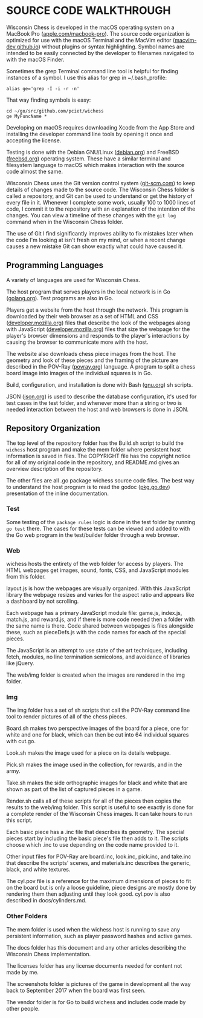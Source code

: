 # SOURCE CODE WALKTHROUGH

Wisconsin Chess is developed in the macOS operating system on a MacBook Pro ([apple.com/macbook-pro](https://www.apple.com/macbook-pro/)). The source code organization is optimized for use with the macOS Terminal and the MacVim editor ([macvim-dev.github.io](https://macvim-dev.github.io/macvim/)) without plugins or syntax highlighting. Symbol names are intended to be easily connected by the developer to filenames navigated to with the macOS Finder. 

Sometimes the grep Terminal command line tool is helpful for finding instances of a symbol. I use this alias for grep in ~/.bash_profile:

```
alias ge='grep -I -i -r -n'
```

That way finding symbols is easy:

```
cd ~/go/src/github.com/pciet/wichess
ge MyFuncName *
```

Developing on macOS requires downloading Xcode from the App Store and installing the developer command line tools by opening it once and accepting the license.

Testing is done with the Debian GNU/Linux ([debian.org](https://debian.org)) and FreeBSD ([freebsd.org](https://www.freebsd.org/)) operating system. These have a similar terminal and filesystem language to macOS which makes interaction with the source code almost the same.

Wisconsin Chess uses the Git version control system ([git-scm.com](https://git-scm.com)) to keep details of changes made to the source code. The Wisconsin Chess folder is called a repository, and Git can be used to understand or get the history of every file in it. Whenever I complete some work, usually 100 to 1000 lines of code, I commit it to the repository with an explanation of the intention of the changes. You can view a timeline of these changes with the ```git log``` command when in the Wisconsin Chess folder.

The use of Git I find significantly improves ability to fix mistakes later when the code I'm looking at isn't fresh on my mind, or when a recent change causes a new mistake Git can show exactly what could have caused it.

## Programming Languages

A variety of languages are used for Wisconsin Chess.

The host program that serves players in the local network is in Go ([golang.org](https://golang.org)). Test programs are also in Go.

Players get a website from the host through the network. This program is downloaded by their web browser as a set of HTML and CSS ([developer.mozilla.org](https://developer.mozilla.org/en-US/docs/Web/HTML)) files that describe the look of the webpages along with JavaScript ([developer.mozilla.org](https://developer.mozilla.org/en-US/docs/Web/JavaScript)) files that size the webpage for the player's browser dimensions and responds to the player's interactions by causing the browser to communicate more with the host.

The website also downloads chess piece images from the host. The geometry and look of these pieces and the framing of the picture are described in the POV-Ray ([povray.org](https://povray.org)) language. A program to split a chess board image into images of the individual squares is in Go.

Build, configuration, and installation is done with Bash ([gnu.org](https://www.gnu.org/software/bash/)) sh scripts.

JSON ([json.org](https://www.json.org/json-en.html)) is used to describe the database configuration, it's used for test cases in the test folder, and whenever more than a string or two is needed interaction between the host and web browsers is done in JSON.

## Repository Organization

The top level of the repository folder has the Build.sh script to build the ```wichess``` host program and make the mem folder where persistent host information is saved in files. The COPYRIGHT file has the copyright notice for all of my original code in the repository, and README.md gives an overview description of the repository.

The other files are all .go package wichess source code files. The best way to understand the host program is to read the godoc ([pkg.go.dev](https://pkg.go.dev/golang.org/x/tools/cmd/godoc)) presentation of the inline documentation.

### Test

Some testing of the ```package rules``` logic is done in the test folder by running ```go test``` there. The cases for these tests can be viewed and added to with the Go web program in the test/builder folder through a web browser.

### Web

wichess hosts the entirety of the web folder for access by players. The HTML webpages get images, sound, fonts, CSS, and JavaScript modules from this folder.

layout.js is how the webpages are visually organized. With this JavaScript library the webpage resizes and varies for the aspect ratio and appears like a dashboard by not scrolling.

Each webpage has a primary JavaScript module file: game.js, index.js, match.js, and reward.js, and if there is more code needed then a folder with the same name is there. Code shared between webpages is files alongside these, such as pieceDefs.js with the code names for each of the special pieces.

The JavaScript is an attempt to use state of the art techniques, including fetch, modules, no line termination semicolons, and avoidance of libraries like jQuery.

The web/img folder is created when the images are rendered in the img folder.

### Img

The img folder has a set of sh scripts that call the POV-Ray command line tool to render pictures of all of the chess pieces.

Board.sh makes two perspective images of the board for a piece, one for white and one for black, which can then be cut into 64 individual squares with cut.go.

Look.sh makes the image used for a piece on its details webpage.

Pick.sh makes the image used in the collection, for rewards, and in the army.

Take.sh makes the side orthographic images for black and white that are shown as part of the list of captured pieces in a game.

Render.sh calls all of these scripts for all of the pieces then copies the results to the web/img folder. This script is useful to see exactly is done for a complete render of the Wisconsin Chess images. It can take hours to run this script.

Each basic piece has a .inc file that describes its geometry. The special pieces start by including the basic piece's file then adds to it. The scripts choose which .inc to use depending on the code name provided to it.

Other input files for POV-Ray are board.inc, look.inc, pick.inc, and take.inc that describe the scripts' scenes, and materials.inc describes the generic, black, and white textures.

The cyl.pov file is a reference for the maximum dimensions of pieces to fit on the board but is only a loose guideline, piece designs are mostly done by rendering them then adjusting until they look good. cyl.pov is also described in docs/cylinders.md.

### Other Folders

The mem folder is used when the wichess host is running to save any persistent information, such as player password hashes and active games.

The docs folder has this document and any other articles describing the Wisconsin Chess implementation.

The licenses folder has any license documents needed for content not made by me.

The screenshots folder is pictures of the game in development all the way back to September 2017 when the board was first seen.

The vendor folder is for Go to build wichess and includes code made by other people.